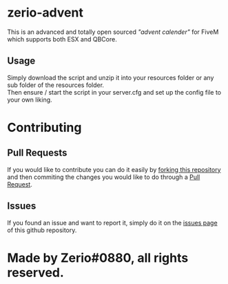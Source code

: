 # zerio-advent
This is an advanced and totally open sourced *"advent calender"* for FiveM which supports both ESX and QBCore.

## Usage
Simply download the script and unzip it into your resources folder or any sub folder of the resources folder.<br>
Then ensure / start the script in your server.cfg and set up the config file to your own liking.

# Contributing

## Pull Requests

If you would like to contribute you can do it easily by [forking this repository](https://github.com/Z3rio/zerio-advent/fork) and then commiting the changes you would like to do through a [Pull Request](https://github.com/Z3rio/zerio-advent/pulls).

## Issues

If you found an issue and want to report it, simply do it on the [issues page](https://github.com/Z3rio/zerio-advent/issues) of this github repository.

# Made by Zerio#0880, all rights reserved.
